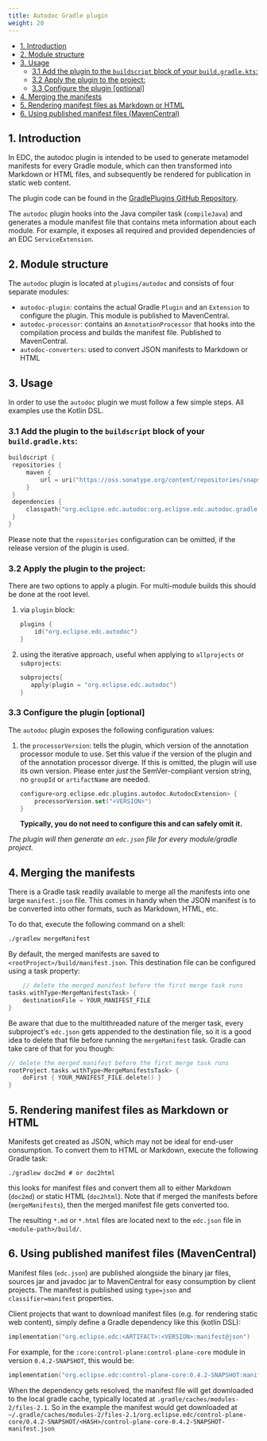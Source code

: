 ```yaml
---
title: Autodoc Gradle plugin
weight: 20
---
```


<!-- TOC -->
* [1. Introduction](#1-introduction)
* [2. Module structure](#2-module-structure)
* [3. Usage](#3-usage)
  * [3.1 Add the plugin to the `buildscript` block of your `build.gradle.kts`:](#31-add-the-plugin-to-the-buildscript-block-of-your-buildgradlekts)
  * [3.2 Apply the plugin to the project:](#32-apply-the-plugin-to-the-project)
  * [3.3 Configure the plugin [optional]](#33-configure-the-plugin-optional)
* [4. Merging the manifests](#4-merging-the-manifests)
* [5. Rendering manifest files as Markdown or HTML](#5-rendering-manifest-files-as-markdown-or-html)
* [6. Using published manifest files (MavenCentral)](#6-using-published-manifest-files-mavencentral)
<!-- TOC -->

## 1. Introduction

In EDC, the autodoc plugin is intended to be used to generate metamodel manifests for every Gradle module, which can
then transformed into Markdown or HTML files, and subsequently be rendered for publication in static web content.

The plugin code can be found in the [GradlePlugins GitHub Repository](https://github.com/eclipse-edc/GradlePlugins).

The `autodoc` plugin hooks into the Java compiler task (`compileJava`) and generates a module manifest file that
contains meta information about each module. For example, it exposes all required and provided dependencies of an EDC
`ServiceExtension`.

## 2. Module structure

The `autodoc` plugin is located at `plugins/autodoc` and consists of four separate modules:

- `autodoc-plugin`: contains the actual Gradle `Plugin` and an `Extension` to configure the plugin. This module is
  published to MavenCentral.
- `autodoc-processor`: contains an `AnnotationProcessor` that hooks into the compilation process and builds the manifest
  file. Published to MavenCentral.
- `autodoc-converters`: used to convert JSON manifests to Markdown or HTML

## 3. Usage

In order to use the `autodoc` plugin we must follow a few simple steps. All examples use the Kotlin DSL.

### 3.1 Add the plugin to the `buildscript` block of your `build.gradle.kts`:

   ```kotlin
   buildscript {
    repositories {
        maven {
            url = uri("https://oss.sonatype.org/content/repositories/snapshots/")
        }
    }
    dependencies {
        classpath("org.eclipse.edc.autodoc:org.eclipse.edc.autodoc.gradle.plugin:<VERSION>>")
    }
}
   ```

Please note that the `repositories` configuration can be omitted, if the release version of the plugin is used.

### 3.2 Apply the plugin to the project:

There are two options to apply a plugin. For multi-module builds this should be done at the root level.

1. via `plugin` block:
   ```kotlin
   plugins {
       id("org.eclipse.edc.autodoc")
   }
   ```
2. using the iterative approach, useful when applying to `allprojects` or `subprojects`:
   ```kotlin
   subprojects{
      apply(plugin = "org.eclipse.edc.autodoc")
   }
   ```

### 3.3 Configure the plugin [optional]

The `autodoc` plugin exposes the following configuration values:

1. the `processorVersion`: tells the plugin, which version of the annotation processor module to use. Set this value if
   the version of the plugin and of the annotation processor diverge. If this is omitted, the plugin will use its own
   version. Please enter _just_ the SemVer-compliant version string, no `groupId` or `artifactName` are needed.
   ```kotlin
   configure<org.eclipse.edc.plugins.autodoc.AutodocExtension> {
       processorVersion.set("<VERSION>")
   }
   ```
   **Typically, you do not need to configure this and can safely omit it.**

_The plugin will then generate an `edc.json` file for every module/gradle project._

## 4. Merging the manifests

There is a Gradle task readily available to merge all the manifests into one large `manifest.json` file. This comes in
handy when the JSON manifest is to be converted into other formats, such as Markdown, HTML, etc.

To do that, execute the following command on a shell:

```bash
./gradlew mergeManifest
```

By default, the merged manifests are saved to `<rootProject>/build/manifest.json`. This destination file can be
configured using a task property:

```kotlin
    // delete the merged manifest before the first merge task runs
tasks.withType<MergeManifestsTask> {
    destinationFile = YOUR_MANIFEST_FILE
}
```

Be aware that due to the multithreaded nature of the merger task, every subproject's `edc.json` gets appended to the
destination file, so it is a good idea to delete that file before running the `mergeManifest` task. Gradle can take care
of that for you though:

```kotlin
// delete the merged manifest before the first merge task runs
rootProject.tasks.withType<MergeManifestsTask> {
    doFirst { YOUR_MANIFEST_FILE.delete() }
}
```

## 5. Rendering manifest files as Markdown or HTML

Manifests get created as JSON, which may not be ideal for end-user consumption. To convert them to HTML or Markdown,
execute the following Gradle task:

```shell
./gradlew doc2md # or doc2html
```

this looks for manifest files and convert them all to either Markdown (`doc2md`) or static HTML (`doc2html`). Note that
if merged the manifests before (`mergeManifests`), then the merged manifest file gets converted too.

The resulting `*.md` or `*.html` files are located next to the `edc.json` file in `<module-path>/build/`.

## 6. Using published manifest files (MavenCentral)

Manifest files (`edc.json`) are published alongside the binary jar files, sources jar and javadoc jar to MavenCentral
for easy consumption by client projects. The manifest is published using `type=json` and `classifier=manifest`
properties.

Client projects that want to download manifest files (e.g. for rendering static web content), simply define a Gradle
dependency like this (kotlin DSL):

```kotlin
implementation("org.eclipse.edc:<ARTIFACT>:<VERSION>:manifest@json")
```

For example, for the `:core:control-plane:control-plane-core` module in version `0.4.2-SNAPSHOT`, this would be:

```kotlin
implementation("org.eclipse.edc:control-plane-core:0.4.2-SNAPSHOT:manifest@json")
```

When the dependency gets resolved, the manifest file will get downloaded to the local gradle cache, typically located at
`.gradle/caches/modules-2/files-2.1`. So in the example the manifest would get downloaded at
`~/.gradle/caches/modules-2/files-2.1/org.eclipse.edc/control-plane-core/0.4.2-SNAPSHOT/<HASH>/control-plane-core-0.4.2-SNAPSHOT-manifest.json`
